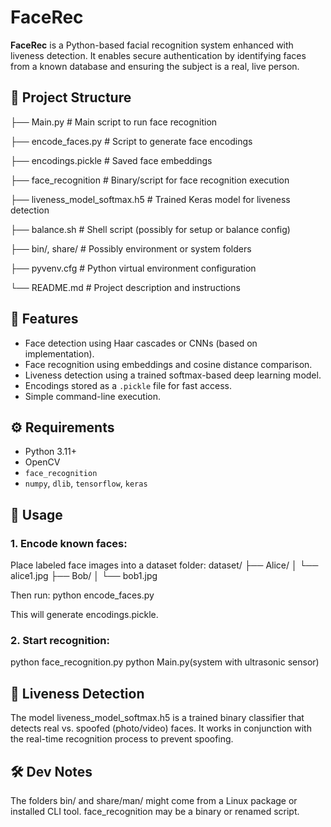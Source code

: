 # FaceRec

**FaceRec** is a Python-based facial recognition system enhanced with liveness detection. It enables secure authentication by identifying faces from a known database and ensuring the subject is a real, live person.

## 📁 Project Structure

├── Main.py # Main script to run face recognition

├── encode_faces.py # Script to generate face encodings

├── encodings.pickle # Saved face embeddings

├── face_recognition # Binary/script for face recognition execution

├── liveness_model_softmax.h5 # Trained Keras model for liveness detection

├── balance.sh # Shell script (possibly for setup or balance config)

├── bin/, share/ # Possibly environment or system folders

├── pyvenv.cfg # Python virtual environment configuration

└── README.md # Project description and instructions


## 🧠 Features

- Face detection using Haar cascades or CNNs (based on implementation).
- Face recognition using embeddings and cosine distance comparison.
- Liveness detection using a trained softmax-based deep learning model.
- Encodings stored as a `.pickle` file for fast access.
- Simple command-line execution.

## ⚙️ Requirements

- Python 3.11+
- OpenCV
- `face_recognition`
- `numpy`, `dlib`, `tensorflow`, `keras`

## 🚀 Usage
### 1. Encode known faces:
Place labeled face images into a dataset folder:
dataset/
├── Alice/
│   └── alice1.jpg
├── Bob/
│   └── bob1.jpg

Then run:
python encode_faces.py

This will generate encodings.pickle.

### 2. Start recognition:
python face_recognition.py
python Main.py(system with ultrasonic sensor)

## 🧪 Liveness Detection
The model liveness_model_softmax.h5 is a trained binary classifier that detects real vs. spoofed (photo/video) faces. It works in conjunction with the real-time recognition process to prevent spoofing.



## 🛠 Dev Notes
The folders bin/ and share/man/ might come from a Linux package or installed CLI tool.
face_recognition may be a binary or renamed script.


